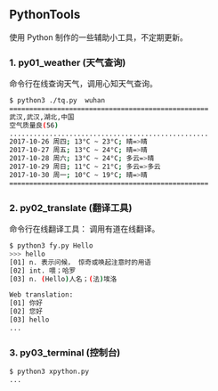## PythonTools
使用 Python 制作的一些辅助小工具，不定期更新。

### 1. py01_weather (天气查询)
命令行在线查询天气，调用心知天气查询。

```sh
$ python3 ./tq.py  wuhan
==================================================
武汉,武汉,湖北,中国
空气质量良(56)
..................................................
2017-10-26 周四; 13°C ~ 23°C; 晴=>晴
2017-10-27 周五; 13°C ~ 24°C; 晴=>晴
2017-10-28 周六; 13°C ~ 24°C; 多云=>晴
2017-10-29 周日; 11°C ~ 21°C; 多云=>多云
2017-10-30 周一; 10°C ~ 19°C; 晴=>晴
==================================================
```

### 2. py02_translate (翻译工具)
命令行在线翻译工具： 调用有道在线翻译。

```sh
$ python3 fy.py Hello
>>> hello
[01] n. 表示问候， 惊奇或唤起注意时的用语
[02] int. 喂；哈罗
[03] n. (Hello)人名；(法)埃洛

Web translation:
[01] 你好
[02] 您好
[03] hello
...
```

### 3. py03_terminal (控制台)
```sh
$ python3 xpython.py
...
```
